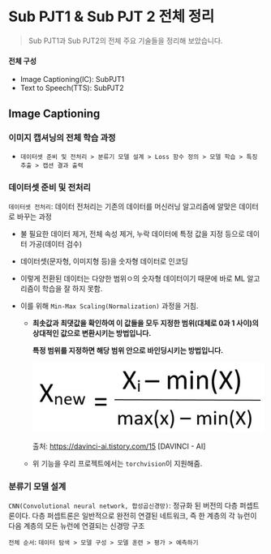 # Sub PJT1 & Sub PJT 2 전체 정리

> Sub PJT1과 Sub PJT2의 전체 주요 기술들을 정리해 보았습니다.

#### 전체 구성

- Image Captioning(IC): SubPJT1
- Text to Speech(TTS): SubPJT2



## Image Captioning

### 이미지 캡셔닝의 전체 학습 과정

- `데이터셋 준비 및 전처리 > 분류기 모델 설계 > Loss 함수 정의 > 모델 학습 > 특징 추출 > 캡션 결과 출력`



### 데이터셋 준비 및 전처리

`데이터셋 전처리`: 데이터 전처리는 기존의 데이터를 머신러닝 알고리즘에 알맞은 데이터로 바꾸는 과정

- 불 필요한 데이터 제거, 전체 속성 제거, 누락 데이터에 특정 값을 지정 등으로 데이터 가공(데이터 검수)

- 데이터셋(문자형, 이미지형 등)을 숫자형 데이터로 인코딩

- 이렇게 전환된 데이터는 다양한 범위ㅇ의 숫자형 데이터이기 때문에 바로 ML 알고리즘이 학습을 잘 하지 못함.

- 이를 위해 `Min-Max Scaling(Normalization)` 과정을 거침.

  - **최솟값과 최댓값을 확인하여 이 값들을 모두 지정한 범위(대체로 0과 1 사이)의 상대적인 값으로 변환시키는 방법입니다.**

    **특정 범위를 지정하면 해당 범위 안으로 바인딩시키는 방법입니다.**

    ![img](README.assets/img.png)

    

    출처: https://davinci-ai.tistory.com/15 [DAVINCI - AI]

  - 위 기능을 우리 프로젝트에서는 `torchvision`이 지원해줌.



### 분류기 모델 설계

`CNN(Convolutional neural network, 합성곱신경망)`:  정규화 된 버전의 다층 퍼셉트론이다. 다층 퍼셉트론은 일반적으로 완전히 연결된 네트워크, 즉 한 계층의 각 뉴런이 다음 계층의 모든 뉴런에 연결되는 신경망 구조

`전체 순서`: `데이터 탐색 > 모델 구성 > 모델 훈련 > 평가 > 예측하기`

